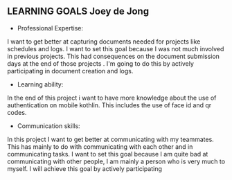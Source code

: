 ## LEARNING GOALS Joey de Jong


* Professional Expertise:

I want to get better at capturing documents needed for projects like schedules and logs. I want to set this goal because I was not much involved in previous projects. This had consequences on the document submission days at the end of those projects . I'm going to do this by actively participating in document creation and logs.

* Learning ability:

In the end of this project i want to have more knowledge about the use of authentication on mobile kothlin. This includes the use of face id and qr codes. 

* Communication skills:

In this project I want to get better at communicating with my teammates. This has mainly to do with communicating with each other and in communicating tasks. I want to set this goal because I am quite bad at communicating with other people, I am mainly a person who is very much to myself. I will achieve this goal by actively participating